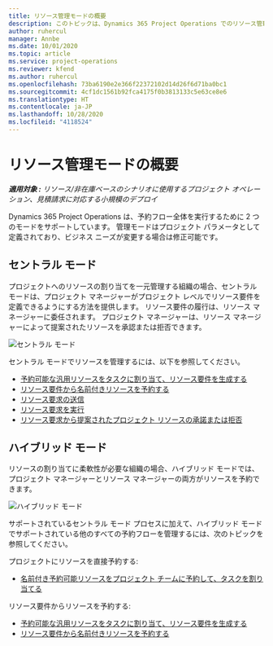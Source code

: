 ```yaml
---
title: リソース管理モードの概要
description: このトピックは、Dynamics 365 Project Operations でのリソース管理機能に関する情報を提供します。
author: ruhercul
manager: Annbe
ms.date: 10/01/2020
ms.topic: article
ms.service: project-operations
ms.reviewer: kfend
ms.author: ruhercul
ms.openlocfilehash: 73ba6190e2e366f22372102d14d26f6d71ba0bc1
ms.sourcegitcommit: 4cf1dc1561b92fca4175f0b3813133c5e63ce8e6
ms.translationtype: HT
ms.contentlocale: ja-JP
ms.lasthandoff: 10/28/2020
ms.locfileid: "4118524"
---
```

# <a name="resource-management-modes-overview"></a>リソース管理モードの概要

_**適用対象 :** リソース/非在庫ベースのシナリオに使用するプロジェクト オペレーション、見積請求に対応する小規模のデプロイ_


Dynamics 365 Project Operations は、予約フロー全体を実行するために 2 つのモードをサポートしています。 管理モードはプロジェクト パラメータとして定義されており、ビジネス ニーズが変更する場合は修正可能です。    

## <a name="central-mode"></a>セントラル モード
プロジェクトへのリソースの割り当てを一元管理する組織の場合、セントラル モードは、プロジェクト マネージャーがプロジェクト レベルでリソース要件を定義できるようにする方法を提供します。 リソース要件の履行は、リソース マネージャーに委任されます。 プロジェクト マネージャーは、リソース マネージャーによって提案されたリソースを承認または拒否できます。

![セントラル モード](./media/resource-management-central.png)

セントラル モードでリソースを管理するには、以下を参照してください。

- [予約可能な汎用リソースをタスクに割り当て、リソース要件を生成する](https://docs.microsoft.com/dynamics365/project-service/assign-generic-bookable-resource)
- [リソース要件から名前付きリソースを予約する](https://docs.microsoft.com/dynamics365/project-service/book-named-resource)
- [リソース要求の送信](https://docs.microsoft.com/dynamics365/project-service/submit-resource-request)
- [リソース要求を実行](https://docs.microsoft.com/dynamics365/project-service/resource-management-fulfill-requests)
- [リソース要求から提案されたプロジェクト リソースの承諾または拒否](https://docs.microsoft.com/dynamics365/project-service/accept-reject-proposed-resource)

## <a name="hybrid-mode"></a>ハイブリッド モード
リソースの割り当てに柔軟性が必要な組織の場合、ハイブリッド モードでは、プロジェクト マネージャーとリソース マネージャーの両方がリソースを予約できます。

![ハイブリッド モード](./media/resource-management-hybrid.png)

サポートされているセントラル モード プロセスに加えて、ハイブリッド モードでサポートされている他のすべての予約フローを管理するには、次のトピックを参照してください。

プロジェクトにリソースを直接予約する:
- [名前付き予約可能リソースをプロジェクト チームに予約して、タスクを割り当てる](https://docs.microsoft.com/dynamics365/project-service/assign-named-bookable-resource)

リソース要件からリソースを予約する:
- [予約可能な汎用リソースをタスクに割り当て、リソース要件を生成する](https://docs.microsoft.com/dynamics365/project-service/assign-generic-bookable-resource)
- [リソース要件から名前付きリソースを予約する](https://docs.microsoft.com/dynamics365/project-service/book-named-resource)
